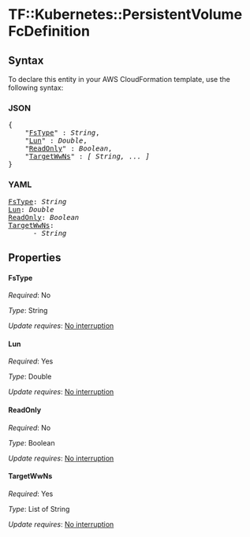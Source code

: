 # TF::Kubernetes::PersistentVolume FcDefinition

## Syntax

To declare this entity in your AWS CloudFormation template, use the following syntax:

### JSON

<pre>
{
    "<a href="#fstype" title="FsType">FsType</a>" : <i>String</i>,
    "<a href="#lun" title="Lun">Lun</a>" : <i>Double</i>,
    "<a href="#readonly" title="ReadOnly">ReadOnly</a>" : <i>Boolean</i>,
    "<a href="#targetwwns" title="TargetWwNs">TargetWwNs</a>" : <i>[ String, ... ]</i>
}
</pre>

### YAML

<pre>
<a href="#fstype" title="FsType">FsType</a>: <i>String</i>
<a href="#lun" title="Lun">Lun</a>: <i>Double</i>
<a href="#readonly" title="ReadOnly">ReadOnly</a>: <i>Boolean</i>
<a href="#targetwwns" title="TargetWwNs">TargetWwNs</a>: <i>
      - String</i>
</pre>

## Properties

#### FsType

_Required_: No

_Type_: String

_Update requires_: [No interruption](https://docs.aws.amazon.com/AWSCloudFormation/latest/UserGuide/using-cfn-updating-stacks-update-behaviors.html#update-no-interrupt)

#### Lun

_Required_: Yes

_Type_: Double

_Update requires_: [No interruption](https://docs.aws.amazon.com/AWSCloudFormation/latest/UserGuide/using-cfn-updating-stacks-update-behaviors.html#update-no-interrupt)

#### ReadOnly

_Required_: No

_Type_: Boolean

_Update requires_: [No interruption](https://docs.aws.amazon.com/AWSCloudFormation/latest/UserGuide/using-cfn-updating-stacks-update-behaviors.html#update-no-interrupt)

#### TargetWwNs

_Required_: Yes

_Type_: List of String

_Update requires_: [No interruption](https://docs.aws.amazon.com/AWSCloudFormation/latest/UserGuide/using-cfn-updating-stacks-update-behaviors.html#update-no-interrupt)

